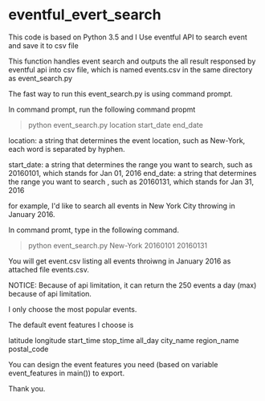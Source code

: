 # eventful_evert_search 
This code is based on Python 3.5 and I Use eventful API to search event and save it to csv file

This function handles event search and outputs the all result responsed by eventful api into csv file, which is named events.csv in the same directory as event_search.py


The fast way to run this event_search.py is using command prompt.

In command prompt, run the following command propmt

> python event_search.py location start_date end_date

location: a string that determines the event location, such as New-York, each word is separated by hyphen.

start_date: a string that determines the range you want to search, such as 20160101, which stands for Jan 01, 2016
end_date: a string that determines the range you want to search , such as 20160131, which stands for  Jan 31, 2016

for example, I'd like to search all events in New York City throwing in January 2016.

In command promt, type in the following command.

> python event_search.py New-York 20160101 20160131

You will get event.csv listing all events throiwng in January 2016 as attached file events.csv.




NOTICE:
Because of api limitation, it can return the 250 events a day (max) because of api limitation.

I only choose the most popular events.

The default event features I choose is 

latitude	longitude	start_time	stop_time	all_day	city_name	region_name	postal_code

You can design the event features you need (based on variable event_features in main()) to export.

    
Thank you.

